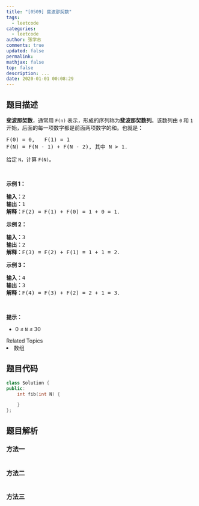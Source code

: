 ```yaml
---
title: "[0509] 斐波那契数"
tags:
  - leetcode
categories:
  - leetcode
author: 张学志
comments: true
updated: false
permalink:
mathjax: false
top: false
description: ...
date: 2020-01-01 00:08:29
---
```


## 题目描述

<p><strong>斐波那契数</strong>，通常用&nbsp;<code>F(n)</code> 表示，形成的序列称为<strong>斐波那契数列</strong>。该数列由&nbsp;<code>0</code> 和 <code>1</code> 开始，后面的每一项数字都是前面两项数字的和。也就是：</p>

<pre>F(0) = 0,&nbsp; &nbsp;F(1)&nbsp;= 1
F(N) = F(N - 1) + F(N - 2), 其中 N &gt; 1.
</pre>

<p>给定&nbsp;<code>N</code>，计算&nbsp;<code>F(N)</code>。</p>

<p>&nbsp;</p>

<p><strong>示例 1：</strong></p>

<pre><strong>输入：</strong>2
<strong>输出：</strong>1
<strong>解释：</strong>F(2) = F(1) + F(0) = 1 + 0 = 1.
</pre>

<p><strong>示例 2：</strong></p>

<pre><strong>输入：</strong>3
<strong>输出：</strong>2
<strong>解释：</strong>F(3) = F(2) + F(1) = 1 + 1 = 2.
</pre>

<p><strong>示例 3：</strong></p>

<pre><strong>输入：</strong>4
<strong>输出：</strong>3
<strong>解释：</strong>F(4) = F(3) + F(2) = 2 + 1 = 3.
</pre>

<p>&nbsp;</p>

<p><strong>提示：</strong></p>

<ul>
	<li>0 &le; <code>N</code> &le; 30</li>
</ul>
<div><div>Related Topics</div><div><li>数组</li></div></div>

## 题目代码

```cpp
class Solution {
public:
    int fib(int N) {

    }
};
```

## 题目解析

### 方法一

```cpp

```

### 方法二

```cpp

```

### 方法三

```cpp

```

